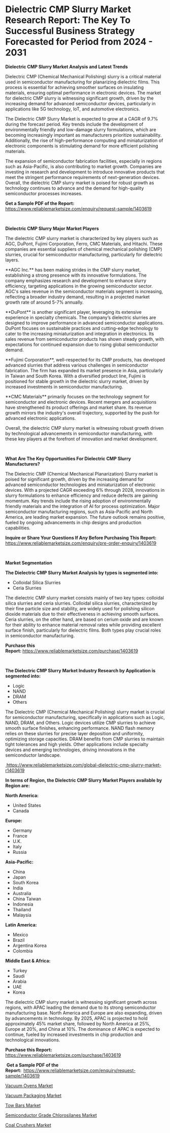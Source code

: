 <p><h1>Dielectric CMP Slurry Market Research Report: The Key To Successful Business Strategy Forecasted for Period from 2024 - 2031</h1></p><p><strong>Dielectric CMP Slurry Market Analysis and Latest Trends</strong></p>
<p><p>Dielectric CMP (Chemical Mechanical Polishing) slurry is a critical material used in semiconductor manufacturing for planarizing dielectric films. This process is essential for achieving smoother surfaces on insulating materials, ensuring optimal performance in electronic devices. The market for dielectric CMP slurry is witnessing significant growth, driven by the increasing demand for advanced semiconductor devices, particularly in applications like 5G technology, IoT, and automotive electronics.</p><p>The Dielectric CMP Slurry Market is expected to grow at a CAGR of 9.7% during the forecast period. Key trends include the development of environmentally friendly and low-damage slurry formulations, which are becoming increasingly important as manufacturers prioritize sustainability. Additionally, the rise of high-performance computing and miniaturization of electronic components is stimulating demand for more efficient polishing materials.</p><p>The expansion of semiconductor fabrication facilities, especially in regions such as Asia-Pacific, is also contributing to market growth. Companies are investing in research and development to introduce innovative products that meet the stringent performance requirements of next-generation devices. Overall, the dielectric CMP slurry market is poised for robust growth as technology continues to advance and the demand for high-quality semiconductor processes increases.</p></p>
<p><strong>Get a Sample PDF of the Report:&nbsp;</strong> <a href="https://www.reliablemarketsize.com/enquiry/request-sample/1403619?utm_campaign=1600&utm_medium=2&utm_source=Github&utm_content=ia&utm_term=23102024&utm_id=dielectric-cmp-slurry">https://www.reliablemarketsize.com/enquiry/request-sample/1403619</a></p>
<p>&nbsp;</p>
<p><strong>Dielectric CMP Slurry Major Market Players</strong></p>
<p><p>The dielectric CMP slurry market is characterized by key players such as AGC, DuPont, Fujimi Corporation, Ferro, CMC Materials, and Hitachi. These companies are essential suppliers of chemical mechanical polishing (CMP) slurries, crucial for semiconductor manufacturing, particularly for dielectric layers.</p><p>**AGC Inc.** has been making strides in the CMP slurry market, establishing a strong presence with its innovative formulations. The company emphasizes research and development to enhance slurry efficiency, targeting applications in the growing semiconductor sector. AGC's sales revenue in the semiconductor materials segment is increasing, reflecting a broader industry demand, resulting in a projected market growth rate of around 5-7% annually.</p><p>**DuPont** is another significant player, leveraging its extensive experience in specialty chemicals. The company’s dielectric slurries are designed to improve performance in advanced semiconductor applications. DuPont focuses on sustainable practices and cutting-edge technology to cater to the increasing miniaturization and integration in electronics. Its sales revenue from semiconductor products has shown steady growth, with expectations for continued expansion due to rising global semiconductor demand.</p><p>**Fujimi Corporation**, well-respected for its CMP products, has developed advanced slurries that address various challenges in semiconductor fabrication. The firm has expanded its market presence in Asia, particularly in Taiwan and South Korea. With a diversified product line, Fujimi is positioned for stable growth in the dielectric slurry market, driven by increased investments in semiconductor manufacturing.</p><p>**CMC Materials** primarily focuses on the technology segment for semiconductor and electronic devices. Recent mergers and acquisitions have strengthened its product offerings and market share. Its revenue growth mirrors the industry's overall trajectory, supported by the push for advanced electronic applications.</p><p>Overall, the dielectric CMP slurry market is witnessing robust growth driven by technological advancements in semiconductor manufacturing, with these key players at the forefront of innovation and market development.</p></p>
<p>&nbsp;</p>
<p><strong>What Are The Key Opportunities For Dielectric CMP Slurry Manufacturers?</strong></p>
<p><p>The Dielectric CMP (Chemical Mechanical Planarization) Slurry market is poised for significant growth, driven by the increasing demand for advanced semiconductor technologies and miniaturization of electronic devices. With a projected CAGR exceeding 6% through 2028, innovations in slurry formulations to enhance efficiency and reduce defects are gaining momentum. Key trends include the rising adoption of environmentally friendly materials and the integration of AI for process optimization. Major semiconductor manufacturing regions, such as Asia-Pacific and North America, are leading market expansion. The future outlook remains positive, fueled by ongoing advancements in chip designs and production capabilities.</p></p>
<p><strong>Inquire or Share Your Questions If Any Before Purchasing This Report:</strong> <a href="https://www.reliablemarketsize.com/enquiry/pre-order-enquiry/1403619?utm_campaign=1600&utm_medium=2&utm_source=Github&utm_content=ia&utm_term=23102024&utm_id=dielectric-cmp-slurry">https://www.reliablemarketsize.com/enquiry/pre-order-enquiry/1403619</a></p>
<p>&nbsp;</p>
<p><strong>Market Segmentation</strong></p>
<p><strong>The Dielectric CMP Slurry Market Analysis by types is segmented into:</strong></p>
<p><ul><li>Colloidal Silica Slurries</li><li>Ceria Slurries</li></ul></p>
<p><p>The dielectric CMP slurry market consists mainly of two key types: colloidal silica slurries and ceria slurries. Colloidal silica slurries, characterized by their fine particle size and stability, are widely used for polishing silicon dioxide materials due to their effectiveness in achieving smooth surfaces. Ceria slurries, on the other hand, are based on cerium oxide and are known for their ability to enhance material removal rates while providing excellent surface finish, particularly for dielectric films. Both types play crucial roles in semiconductor manufacturing.</p></p>
<p><strong>Purchase this Report:&nbsp;</strong><a href="https://www.reliablemarketsize.com/purchase/1403619?utm_campaign=1600&utm_medium=2&utm_source=Github&utm_content=ia&utm_term=23102024&utm_id=dielectric-cmp-slurry">https://www.reliablemarketsize.com/purchase/1403619</a></p>
<p>&nbsp;</p>
<p><strong>The Dielectric CMP Slurry Market Industry Research by Application is segmented into:</strong></p>
<p><ul><li>Logic</li><li>NAND</li><li>DRAM</li><li>Others</li></ul></p>
<p><p>The Dielectric CMP (Chemical Mechanical Polishing) slurry market is crucial for semiconductor manufacturing, specifically in applications such as Logic, NAND, DRAM, and Others. Logic devices utilize CMP slurries to achieve smooth surface finishes, enhancing performance. NAND flash memory relies on these slurries for precise layer deposition and uniformity, optimizing storage capacities. DRAM benefits from CMP slurries to maintain tight tolerances and high yields. Other applications include specialty devices and emerging technologies, driving innovations in the semiconductor landscape.</p></p>
<p><a href="https://www.reliablemarketsize.com/global-dielectric-cmp-slurry-market-r1403619?utm_campaign=1600&utm_medium=2&utm_source=Github&utm_content=ia&utm_term=23102024&utm_id=dielectric-cmp-slurry">&nbsp;https://www.reliablemarketsize.com/global-dielectric-cmp-slurry-market-r1403619</a></p>
<p><strong>In terms of Region, the Dielectric CMP Slurry Market Players available by Region are:</strong></p>
<p>
    <p> <strong> North America: </strong>
        <ul>
            <li>United States</li>
            <li>Canada</li>
        </ul>
        </p> 
    <p> <strong> Europe: </strong>
        <ul>
            <li>Germany</li>
            <li>France</li>
            <li>U.K.</li>
            <li>Italy</li>
            <li>Russia</li>
        </ul>
        </p> 
    <p> <strong> Asia-Pacific: </strong>
        <ul>
            <li>China</li>
            <li>Japan</li>
            <li>South Korea</li>
            <li>India</li>
            <li>Australia</li>
            <li>China Taiwan</li>
            <li>Indonesia</li>
            <li>Thailand</li>
            <li>Malaysia</li>
        </ul>
        </p> 
    <p> <strong> Latin America: </strong>
        <ul>
            <li>Mexico</li>
            <li>Brazil</li>
            <li>Argentina Korea</li>
            <li>Colombia</li>
        </ul>
        </p> 
    <p> <strong> Middle East & Africa: </strong>
        <ul>
            <li>Turkey</li>
            <li>Saudi</li>
            <li>Arabia</li>
            <li>UAE</li>
            <li>Korea</li>
        </ul>
    </p>
    </p>
<p><p>The dielectric CMP slurry market is witnessing significant growth across regions, with APAC leading the demand due to its strong semiconductor manufacturing base. North America and Europe are also expanding, driven by advancements in technology. By 2025, APAC is projected to hold approximately 45% market share, followed by North America at 25%, Europe at 20%, and China at 10%. The dominance of APAC is expected to continue, fueled by increased investments in chip production and technological innovations.</p></p>
<p><strong>Purchase this Report: </strong><a href="https://www.reliablemarketsize.com/purchase/1403619?utm_campaign=1600&utm_medium=2&utm_source=Github&utm_content=ia&utm_term=23102024&utm_id=dielectric-cmp-slurry">https://www.reliablemarketsize.com/purchase/1403619</a></p>
<p>&nbsp;<strong>Get a Sample PDF of the Report:&nbsp;&nbsp;</strong><a href="https://www.reliablemarketsize.com/enquiry/request-sample/1403619?utm_campaign=1600&utm_medium=2&utm_source=Github&utm_content=ia&utm_term=23102024&utm_id=dielectric-cmp-slurry">https://www.reliablemarketsize.com/enquiry/request-sample/1403619</a></p>
<p><strong></strong></p>
<p><p><a href="https://www.linkedin.com/pulse/vacuum-ovens-market-evolution-future-outlook-forecasting-industry-2jtyf?utm_campaign=1600&utm_medium=2&utm_source=Github&utm_content=ia&utm_term=23102024&utm_id=dielectric-cmp-slurry">Vacuum Ovens Market</a></p><p><a href="https://www.linkedin.com/pulse/vacuum-packaging-market-outlook-share-analysis-growth-trends-bavkf?utm_campaign=1600&utm_medium=2&utm_source=Github&utm_content=ia&utm_term=23102024&utm_id=dielectric-cmp-slurry">Vacuum Packaging Market</a></p><p><a href="https://issuu.com/reportprime-2/docs/tow-bars-market-size-2030.pptx_3edca6f47763fb?utm_campaign=1600&utm_medium=2&utm_source=Github&utm_content=ia&utm_term=23102024&utm_id=dielectric-cmp-slurry">Tow Bars Market</a></p><p><a href="https://github.com/santosh758595/Market-Research-Report-List-6/blob/main/semiconductor-grade-chlorosilanes-market.md?utm_campaign=1600&utm_medium=2&utm_source=Github&utm_content=ia&utm_term=23102024&utm_id=dielectric-cmp-slurry">Semiconductor Grade Chlorosilanes Market</a></p><p><a href="https://issuu.com/reportprime-2/docs/coal-crushers-market-size-2030.pptx_4395454fb6a04c?utm_campaign=1600&utm_medium=2&utm_source=Github&utm_content=ia&utm_term=23102024&utm_id=dielectric-cmp-slurry">Coal Crushers Market</a></p></p>